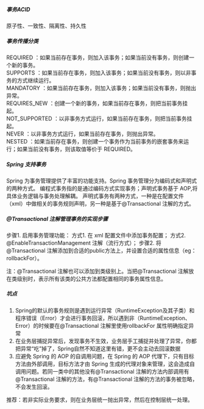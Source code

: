 ##### 事务ACID
原子性、一致性、隔离性、持久性

##### 事务传播分类
REQUIRED ：如果当前存在事务，则加入该事务；如果当前没有事务，则创建一个新的事务。  
SUPPORTS ：如果当前存在事务，则加入该事务；如果当前没有事务，则以非事务的方式继续运行。  
MANDATORY ：如果当前存在事务，则加入该事务；如果当前没有事务，则抛出异常。  
REQUIRES_NEW ：创建一个新的事务，如果当前存在事务，则把当前事务挂起。  
NOT_SUPPORTED ：以非事务方式运行，如果当前存在事务，则把当前事务挂起。  
NEVER ：以非事务方式运行，如果当前存在事务，则抛出异常。  
NESTED ：如果当前存在事务，则创建一个事务作为当前事务的嵌套事务来运行；如果当前没有事务，则该取值等价于 REQUIRED。  

##### Spring 支持事务
Spring 为事务管理提供了丰富的功能支持。Spring 事务管理分为编码式和声明式的两种方式。
编程式事务指的是通过编码方式实现事务；声明式事务基于 AOP,将具体业务逻辑与事务处理解耦。
声明式事务有两种方式，一种是在配置文件（xml）中做相关的事务规则声明，另一种是基于@Transactional 注解的方式。

##### @Transactional 注解管理事务的实现步骤
步骤1. 启用事务管理功能：
    方式1. 在 xml 配置文件中添加事务配置；
    方式2. @EnableTransactionManagement 注解（流行方式）；
步骤2. 将@Transactional 注解添加到合适的public方法上，并设置合适的属性信息（eg：rollbackFor）。    

注：@Transactional 注解也可以添加到类级别上。当把@Transactional 注解放在类级别时，表示所有该类的公共方法都配置相同的事务属性信息。

##### 坑点
1. Spring的默认的事务规则是遇到运行异常（RuntimeException及其子类）和程序错误（Error）才会进行事务回滚，所以遇到非（RuntimeException、Error）的时候要在@Transactional 注解里使用rollbackFor 属性明确指定异常
2. 在业务层捕捉异常后，发现事务不生效，业务层手工捕捉并处理了异常，你都把异常“吃”掉了，Spring自然不知道这里有错，更不会主动去回滚数据 
3. 应避免 Spring 的 AOP 的自调用问题，在 Spring 的 AOP 代理下，只有目标方法由外部调用，目标方法才由 Spring 生成的代理对象来管理，这会造成自调用问题。若同一类中的其他没有@Transactional 注解的方法内部调用有@Transactional 注解的方法，有@Transactional 注解的方法的事务被忽略，不会发生回滚。

推荐：若非实际业务要求，则在业务层统一抛出异常，然后在控制层统一处理。  